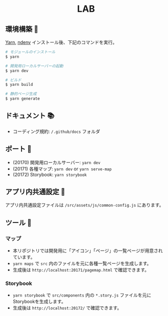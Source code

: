 <h1 align="center">LAB</h1>

## 環境構築 🥚

[Yarn](https://yarnpkg.com/lang/ja/), [ndenv](https://github.com/riywo/ndenv) インストール後、下記のコマンドを実行。

```bash
# モジュールのインストール
$ yarn

# 開発用ローカルサーバーの起動
$ yarn dev

# ビルド
$ yarn build

# 静的ページ生成
$ yarn generate
```

## ドキュメント 📚

- コーディング規約: `/.github/docs` フォルダ

## ポート 🎰

- (20170) 開発用ローカルサーバー: `yarn dev`
- (20171) 各種マップ: `yarn dev` or `yarn serve-map`
- (20172) Storybook: `yarn storybook`

## アプリ内共通設定 🔧

アプリ内共通設定ファイルは `/src/assets/js/common-config.js` にあります。

## ツール 🐥

### マップ

- 本リポジトリでは開発用に「アイコン」「ページ」の一覧ページが用意されています。
- `yarn maps` で `src` 内のファイルを元に各種一覧ページを生成します。
- 生成後は `http://localhost:20171/pagemap.html` で確認できます。

### Storybook

- `yarn storybook` で `src/components` 内の `*.story.js` ファイルを元にStorybookを生成します。
- 生成後は `http://localhost:20172/` で確認できます。
